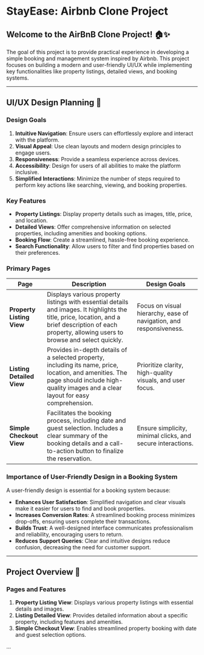 # StayEase: Airbnb Clone Project

## Welcome to the AirBnB Clone Project! 🏠✨

The goal of this project is to provide practical experience in developing a simple booking and management system inspired by Airbnb. This project focuses on building a modern and user-friendly UI/UX while implementing key functionalities like property listings, detailed views, and booking systems.

---

## UI/UX Design Planning 🎨

### Design Goals
1. **Intuitive Navigation**: Ensure users can effortlessly explore and interact with the platform.
2. **Visual Appeal**: Use clean layouts and modern design principles to engage users.
3. **Responsiveness**: Provide a seamless experience across devices.
4. **Accessibility**: Design for users of all abilities to make the platform inclusive.
5. **Simplified Interactions**: Minimize the number of steps required to perform key actions like searching, viewing, and booking properties.

### Key Features
- **Property Listings**: Display property details such as images, title, price, and location.
- **Detailed Views**: Offer comprehensive information on selected properties, including amenities and booking options.
- **Booking Flow**: Create a streamlined, hassle-free booking experience.
- **Search Functionality**: Allow users to filter and find properties based on their preferences.

### Primary Pages
| **Page**                | **Description**                                                                                                                                                                                                                       | **Design Goals**                                             |
|--------------------------|-----------------------------------------------------------------------------------------------------------------------------------------------------------------------------------------------|-------------------------------------------------------------|
| **Property Listing View** | Displays various property listings with essential details and images. It highlights the title, price, location, and a brief description of each property, allowing users to browse and select quickly.                              | Focus on visual hierarchy, ease of navigation, and responsiveness. |
| **Listing Detailed View** | Provides in-depth details of a selected property, including its name, price, location, and amenities. The page should include high-quality images and a clear layout for easy comprehension.                                        | Prioritize clarity, high-quality visuals, and user focus.    |
| **Simple Checkout View**  | Facilitates the booking process, including date and guest selection. Includes a clear summary of the booking details and a call-to-action button to finalize the reservation.                                                      | Ensure simplicity, minimal clicks, and secure interactions.  |

### Importance of User-Friendly Design in a Booking System
A user-friendly design is essential for a booking system because:
- **Enhances User Satisfaction**: Simplified navigation and clear visuals make it easier for users to find and book properties.
- **Increases Conversion Rates**: A streamlined booking process minimizes drop-offs, ensuring users complete their transactions.
- **Builds Trust**: A well-designed interface communicates professionalism and reliability, encouraging users to return.
- **Reduces Support Queries**: Clear and intuitive designs reduce confusion, decreasing the need for customer support.

---

## Project Overview 📖

### Pages and Features
1. **Property Listing View**: Displays various property listings with essential details and images.
2. **Listing Detailed View**: Provides detailed information about a specific property, including features and amenities.
3. **Simple Checkout View**: Enables streamlined property booking with date and guest selection options.

...


